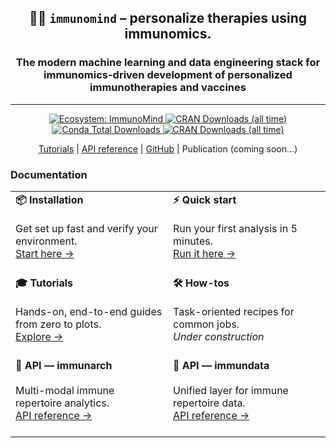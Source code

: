 <div align="center">
<h2>🐦‍🔥 <code>immunomind</code> – <strong>personalize therapies using immunomics.</strong></h2>
<h3><strong>The modern machine learning and data engineering stack for immunomics-driven development of personalized immunotherapies and vaccines</strong></h3>
</div>

---

<div align="center">
  <a href="https://github.com/immunomind">
    <img alt="Ecosystem: ImmunoMind"
         src="https://img.shields.io/badge/ecosystem-ImmunoMind-orange?style=flat-square">
  </a>
  <a href="https://www.r-pkg.org/pkg/immunarch">
    <img alt="CRAN Downloads (all time)"
         src="https://cranlogs.r-pkg.org/badges/grand-total/immunarch">
  </a>
  <a href="https://anaconda.org/conda-forge/r-immunarch">
    <img alt="Conda Total Downloads"
         src="https://anaconda.org/conda-forge/r-immunarch/badges/downloads.svg">
  </a>
  <a href="https://www.r-pkg.org/pkg/immundata">
    <img alt="CRAN Downloads (all time)"
         src="https://cranlogs.r-pkg.org/badges/grand-total/immundata">
  </a>
</div>

<p align="center">
  <a href="https://immunomind.github.io/docs/tutorials/single-cell/">Tutorials</a>
  |
  <a href="https://immunomind.github.io/docs/api/reference/">API reference</a>
  |
  <a href=https://github.com/immunomind/>GitHub</a>
  |
  Publication (coming soon...)
</p>

### Documentation

<div align="center">
<table width="100%">
<tr>
<td width="50%" valign="top"><strong>📦 Installation</strong><br/><br/>Get set up fast and verify your environment.<br/><a href="./docs/intro/installation.md">Start here →</a><br/><br/></td>
<td width="50%" valign="top"><strong>⚡ Quick start</strong><br/><br/>Run your first analysis in 5 minutes.<br/><a href="./docs/intro/quick-start.md">Run it here →</a><br/><br/></td>
</tr>
<tr>
<td valign="top"><strong>🎓 Tutorials</strong><br/><br/>Hands-on, end-to-end guides from zero to plots.<br/><a href="./docs/tutorials/single-cell.md">Explore →</a><br/><br/></td>
<td valign="top"><strong>🛠️ How-tos</strong><br/><br/>Task-oriented recipes for common jobs.<br/><em>Under construction</em><br/><br/></td>
</tr>
<tr>
<td valign="top"><strong>🧬 API — immunarch</strong><br/><br/>Multi-modal immune repertoire analytics.<br/><a href="https://immunomind.github.io/immunarch/reference">API reference →</a><br/><br/></td>
<td valign="top"><strong>🦋 API — immundata</strong><br/><br/>Unified layer for immune repertoire data.<br/><a href="https://immunomind.github.io/immundata/reference">API reference →</a><br/><br/></td>
</tr>
</table>
</div>
